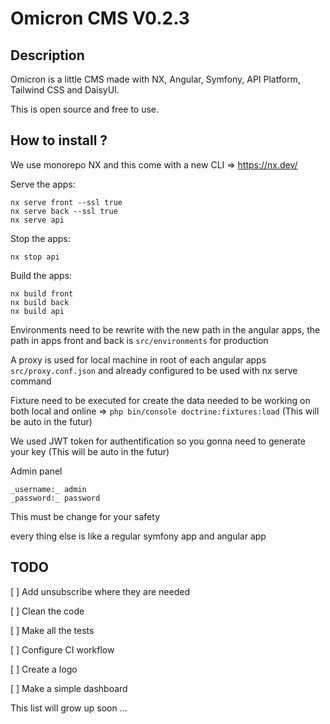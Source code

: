 # Omicron CMS V0.2.3

## Description

Omicron is a little CMS made with NX, Angular, Symfony, API Platform, Tailwind CSS and DaisyUI.

This is open source and free to use.

## How to install ?

We use monorepo NX and this come with a new CLI => https://nx.dev/

Serve the apps:

```
nx serve front --ssl true
nx serve back --ssl true
nx serve api
```

Stop the apps:

```
nx stop api
```

Build the apps:

```
nx build front
nx build back
nx build api
```

Environments need to be rewrite with the new path in the angular apps, the path in apps front and back is ```src/environments``` for production

A proxy is used for local machine in root of each angular apps ```src/proxy.conf.json``` and already configured to be used with nx serve command

Fixture need to be executed for create the data needed to be working on both local and online => ```php bin/console doctrine:fixtures:load``` (This will be auto in the futur)

We used JWT token for authentification so you gonna need to generate your key (This will be auto in the futur)


Admin panel

```
_username:_ admin
_password:_ password
```

This must be change for your safety

every thing else is like a regular symfony app and angular app

## TODO

[ ] Add unsubscribe where they are needed

[ ] Clean the code

[ ] Make all the tests

[ ] Configure CI workflow

[ ] Create a logo

[ ] Make a simple dashboard

This list will grow up soon ...